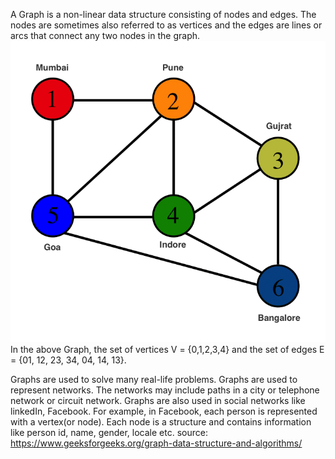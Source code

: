 A Graph is a non-linear data structure consisting of nodes and edges. The nodes are sometimes also referred to as vertices and the edges are lines or arcs that connect any two nodes in the graph.
![alt text](https://github.com/project-mlx/ADS/blob/main/Graphs/graph-data-structures-L.png)
In the above Graph, the set of vertices V = {0,1,2,3,4} and the set of edges E = {01, 12, 23, 34, 04, 14, 13}.

Graphs are used to solve many real-life problems. Graphs are used to represent networks. The networks may include paths in a city or telephone network or circuit network. Graphs are also used in social networks like linkedIn, Facebook. For example, in Facebook, each person is represented with a vertex(or node). Each node is a structure and contains information like person id, name, gender, locale etc.
source: https://www.geeksforgeeks.org/graph-data-structure-and-algorithms/
